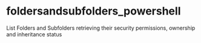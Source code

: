 # foldersandsubfolders_powershell
List Folders and Subfolders retrieving their security permissions, ownership and inheritance status
